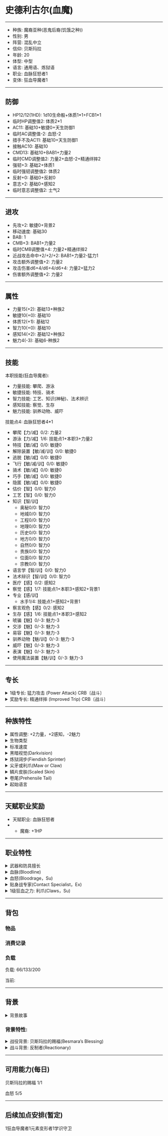# 史德利古尔(血魔)

---

- 种族: 魔裔亚种(恶鬼后裔(饥饿之种))
- 性别: 男
- 阵营: 混乱中立
- 信仰: 贝斯玛拉
- 年龄: 20
- 体型: 中型
- 语言: 通用语、炼狱语
- 职业: 血脉狂怒者1
- 变体: 狂血导魔者1
---

## 防御

- HP12/12(1HD): 1d10生命骰+体质1\*1+FCB1\*1
- 临时HP调整值2: 体质2\*1
- AC11: 基础10+敏捷0+天生防御1
- 临时AC调整值-2: 血怒-2
- 措手不及AC11: 基础10+天生防御1
- 接触AC10: 基础10
- CMD13: 基础10+BAB1+力量2
- 临时CMD调整值2: 力量2+血怒-2+精通绊摔2
- 强韧+3: 基础2+体质1
- 临时强韧调整值2: 体质2
- 反射+0: 基础0+反射0
- 意志+2: 基础0+感知2
- 临时意志调整值2: 士气2

---

## 进攻

- 先攻+2: 敏捷0+背景2
- 移动速度: 基础30
- BAB: 1
- CMB+3: BAB1+力量2
- 临时CMB调整值+4: 力量2+精通绊摔2
- 近战攻击命中+2/+2/+2: BAB1+力量2-猛力1
- 攻击额外调整值+2: 力量2
- 攻击伤害d6+4/d6+4/d6+4: 力量2+猛力2
- 伤害额外调整值+2: 力量2

---

## 属性

- 力量15(+2): 基础13+种族2
- 敏捷10(+0): 基础10
- 体质12(+1): 基础12
- 智力10(+0): 基础10
- 感知14(+2): 基础12+种族2
- 魅力4(-3): 基础6-种族2

---

## 技能

本职技能(狂血导魔者): 

- 力量技能: 攀爬、游泳
- 敏捷技能: 特技、骑术
- 智力技能: 工艺、知识(神秘)、法术辨识
- 感知技能: 察觉、生存
- 魅力技能: 驯养动物、威吓

技能点4: 血脉狂怒者4\*1

- 攀爬【力/减】0/2: 力量2
- 游泳【力/减】1/6: 技能点1+本职3+力量2
- 特技【敏/减】0/0: 敏捷0
- 解除装置【敏/减/训】0/0: 敏捷0
- 逃脱【敏/减】0/0: 敏捷0
- 飞行【敏/减/训】0/0: 敏捷0
- 骑术【敏/减】0/0: 敏捷0
- 巧手【敏/减】0/0: 敏捷0
- 隐匿【敏/减】0/0: 敏捷0
- 估价【智】0/0: 智力0
- 工艺【智】0/0: 智力0
- 知识【智/训】
  - 奥秘0/0: 智力0
  - 地城0/0: 智力0
  - 工程0/0: 智力0
  - 地理0/0: 智力0
  - 历史0/0: 智力0
  - 地方0/0: 智力0
  - 自然0/0: 智力0
  - 贵族0/0: 智力0
  - 位面0/0: 智力0
  - 宗教0/0: 智力0
- 语言学【智/训】0/0: 智力0
- 法术辩识【智/训】0/0: 智力0
- 医疗【感】0/2: 感知2
- 察觉【感】1/7: 技能点1+本职3+感知2+背景1
- 专业【感/训】
  - 水手1/4: 技能点1+感知2+背景1
- 察言观色【感】0/2: 感知2
- 生存【感】1/6: 技能点1+本职3+感知2
- 唬骗【魅】0/-3: 魅力-3
- 交涉【魅】0/-3: 魅力-3
- 易容【魅】0/-3: 魅力-3
- 驯养动物【魅/训】0/-3: 魅力-3
- 威吓【魅】0/-3: 魅力-3
- 表演【魅】0/-3: 魅力-3
- 使用魔法装置【魅/训】0/-3: 魅力-3

---

## 专长

<details>
	<summary>1级专长: 猛力攻击 (Power Attack) CRB〔战斗〕</summary>

	通过牺牲准度来换取力道，你能够做出异常致命的近战攻击。

	先决条件: 力量13，BAB+1。

	专长效果: 你可以选择在所有近战攻击和战技检定上承受-1减值，以在所有近战伤害检定上获得+2加值。如果你进行攻击时使用的是双手武器、双手持用的单手武器或可在伤害检定上加上1.5倍力量修正的主要天生武器，此伤害加值提升一半(+50%)。如果你进行攻击时使用的是副手武器或次要天生武器，此伤害加值减半(-50%)。当你的BAB达到+4，和以后的每4点提升，攻击减值再-1，伤害加值再+2。你必须在进行攻击检定前选择使用此专长，其效果持续到你的下回合之前。接触攻击和不造成生命点数伤害的效果无法获得伤害加值。

	出处: PRPG Core Rulebook pg. 131
</details>

<details>
	<summary>奖励专长: 精通绊摔 (Improved Trip) CRB〔战斗〕</summary>

	你擅长将对手送到地上。

	先决条件: 智力13，寓守于攻。

	专长效果: 你使用绊摔战技不会引发借机攻击。此外在绊摔检定上你获得+2加值，在对抗绊摔的战技防御上也获得+2加值。

	通常状况: 你在使用绊摔战技时会引发借机攻击。

	出处: PRPG Core Rulebook pg. 128
</details>

---

## 种族特性

<details>
	<summary>属性调整: +2力量，+2感知，-2魅力</summary>

	恶鬼后裔是天生的恶霸，他们乐于使用威吓与武力获得想要的事物，而不怎么使用交涉或智谋。在最好的情况下，这种自以为是的态度会使他们赢得一些走狗，却难以结交到朋友。如果被某些更厉害的人所挫败，饥饿之种则会冥思苦想并等待机会，待到时机成熟便会上演一出血腥复仇剧。恶鬼后裔总是渴望着身体上的愉悦；他们拥有那些残忍祖先的贪婪欲望，并能从鲜活的肉体中获得极大的快感，无论这是否意味着食物、性、暴力或者其他能够亲身体验的感受。

</details>

<details>
	<summary>生物类型</summary>

	魔裔属于异界生物，本地子类。

</details>

<details>
	<summary>标准速度</summary>

	魔裔的基本速度为30尺。

</details>

<details>
	<summary>黑暗视觉(Darkvision)</summary>

	魔裔可以在黑暗中可以看到60尺远。

</details>

<details>
	<summary>炼狱阔步(Fiendish Sprinter)</summary>

	和人类相比，有的魔裔的双足如同野兽一般。很多魔裔的脚部都类似于动物的脚爪或偶蹄，这一特性使得他们的移动速度在冲锋、奔跑或撤退时获得10尺种族加值。该特性取代技能奖励。

</details>

<details>
	<summary>尖牙或利爪(Maw or Claw)</summary>

	有的魔裔呈现出更多他们残忍祖先的兽性特征。这些魔裔拥有强有力的尖牙或危险的利爪。魔裔可以选择造成1d6伤害的啮咬攻击或者每只造成1d4伤害的双爪。这些攻击方式属于天生武器。该特性取代类法术能力。

</details>

<details>
	<summary>鳞片皮肤(Scaled Skin)</summary>

	某些魔裔的皮肤给予他们能量抗力，同时也坚硬如甲。选择以下能量类型之一: 寒冷，闪电或火焰。拥有该特性的魔裔获得5点该种类型的能量抗力，并且还获得1点天生防御。该特性取代炼狱抗力。

	- 能量类型: 火焰

</details>

<details>
	<summary>卷尾(Prehensile Tail)</summary>

	很多魔裔都生有尾巴，而只有部分魔裔的尾巴比较长。这些灵活的尾巴可以用来抓取物品。虽然他们不能用尾巴持握武器，不过他们能以一个迅捷动作用其拾取轻小物品。该种族特性取代炼狱魔力。

</details>

<details>
	<summary>起始语言</summary>

	通用语，深渊语或炼狱语中选择一个。拥有足够智力的魔裔可以选择深渊语、炼狱语、龙语、矮人语、精灵语、侏儒语、半身人语与兽人语作为额外语言。

	- 通用语、炼狱语

</details>

---

## 天赋职业奖励

- 天赋职业: 血脉狂怒者
- - 魔裔: +1HP

---

## 职业特性

<details>
	<summary>武器和防具擅长</summary>

	血脉狂怒者擅长所有简易和军用武器、轻甲、中甲以及盾牌(塔盾除外)。血脉狂怒者能够在穿戴轻甲或中甲时施放血脉狂怒者法术，这么做不会承受正常的奥术失败率。不过这并不会影响源自其他职业的奥术的奥术失败率。和其他奥术施法者一样，若血脉狂怒者在穿戴重甲或持用盾牌时施放具有姿势成分的法术，便会受到奥术失败率影响。

</details>

<details>
	<summary>血脉(Bloodline)</summary>

	每名血脉狂怒者所继承的血统中都有一种魔力源头，这使得他可以使用血怒(bloodrages)、获得奖励专长(bonus feats)和奖励法术(bonus spells)。有时候这个源头会映射出远古先祖中的强大存在，而有时候它来自某个与家族过去的极端事件相关的生物。无论它来自何方，这种影响会在许多方面体现出来。血脉狂怒者必须在获得第一个血脉狂怒者等级时，选择一种血脉。这个选择一旦做出就无法更改。

	在选择血脉时，血脉狂怒者的阵营并不会限制它的选项。善良的血脉狂怒者也可能具有深渊血脉，而天界血脉的继承人中也有可能出现邪恶的血脉狂怒者，地狱血脉的血脉狂怒者可以属于混乱阵营，等等。尽管血脉会赋予血脉狂怒者力量，但是这并不会操控或限制他的思想与行为。

	血脉狂怒者会在1级、4级以及之后的每4个等级获得狂血之力(bloodline powers)。血脉狂怒者获得的狂血之力取决于他所选择的血脉。对于所有类法术狂血之力来说，都将角色的血脉狂怒者等级视为施法者等级。

	在6级以及之后的每3个等级，血脉狂怒者都会获得一个奖励专长，这要从他的血脉所提供的列表中进行选择。血脉狂怒者必须满足这些奖励专长的先决条件。

	在7级、10级、13级以及16级，血脉狂怒者都会从自身的血脉中习得一个额外法术。这些法术不会被计入到表: 血脉狂怒者可知法术数量中所规定的限额中。这些法术也不能在血脉狂怒者提升至较高等级时更换为其他不同法术。

	若血脉狂怒者获取了其他会赋予血脉的职业等级，那么这两个血脉必须变得相同，即便这意味着某一个职业的血脉需要变更也是如此。依照GM的判断，血脉狂怒者能够改变他先前的血脉来使其协调一致。

	- 龙裔血脉: 白龙

</details>

<details>
	<summary>血怒(Bloodrage，Su)</summary>

	血脉狂怒者的力量之源会赋予他名为血怒的能力。在1级时，血脉狂怒者每日能够处于血怒的轮数等同于 4 + 他的体质调整值。在1级之后的每一级，他的每日血怒轮数都会额外增加2轮。暂时性的体质提升(比如从血怒或者熊之坚韧这样的法术中获得的体质加值)无法增加血脉狂怒者每日血怒的总轮数。每日血怒总轮数会在血脉狂怒者休息8小时后恢复，这些休息的时间不需要连续。

	血脉狂怒者能够以自由动作进入血怒。在处于血怒时，血脉狂怒者的力量和体质获得+4士气加值，意志豁免也会获得+2士气加值。此外，他的防御等级受到-2减值。这些体质的提升会让血脉狂怒者获得每生命骰2点生命值，不过这些生命值都会在血怒结束时消失，而且也不会像临时生命值那样首先被消耗掉。在处于血怒时，血脉狂怒者无法使用任何基于魅力、敏捷或智力的技能(除了特技动作、飞行、威吓和骑术)，也无法使用任何需要耐心和专注的能力。

	血脉狂怒者能够以自由动作结束血怒。在血怒结束时，他会在一定轮数内陷入疲乏(fatigued)，疲乏的轮数为他在血怒中花费的轮数的两倍。血脉狂怒者无法在疲乏(fatigued)或力竭(exhausted)时再次进入血怒，不过他可以在单场遭遇或战斗中多次进入血怒。若血脉狂怒者陷入昏迷(falls unconscious)，他的血怒便会立即结束，这会将其置于死亡的危险中。

	在判断专长的先决条件、专长能力、魔法物品能力以及法术效果时，血脉狂怒者的血怒被视作野蛮人的狂暴(rage)职业能力。

</details>

<details>
	<summary>贴身战专家(Contact Specialist，Ex)</summary>

	1级起，狂血导魔者从后述内容中选择一个奖励专长: 精通冲撞(Improved Bull Rush)、精通擒抱(Improved Grapple)、精通移位APG(Improved Reposition)、精通摔绊(Improved Trip)以及精通徒手打击(Improved Unarmed Strike)。他不需要满足先决条件便能够选取该专长。狂血导魔者还能够将这些专长加入到他的血脉专长列表中。该能力取代快速移动(Fast Movement)并对血脉专长(Bloodline Feats)进行了调整。

</details>

<details>
	<summary>1级狂血之力: 利爪(Claws，Su)</summary>

	1级起，你会长出利爪。这些爪子被视为天生武器，使你能够使用完整的基本攻击加值，以全力攻击(full-attack)进行两次爪抓攻击。这些攻击每下造成1d6点伤害(若你的体型为小型则是1d4点)加上你的力量调整值。4级起，这些爪子在克服伤害减免时被视作魔法武器。8级起，爪子的伤害增加至1d8点(小型为1d6点)。12级起，这些爪子会在成功命中时额外造成1d6点伤害，伤害的类型与你的能量类型相同。

</details>

---

## 背包

### 物品

### 消费记录

### 负载

负载: 66/133/200 

当前: 

---

## 背景

<details>
	<summary>背景故事</summary>

</details>

### 背景特性: 

<details>
	<summary>战役背景: 贝斯玛拉的赐福(Besmara’s Blessing)</summary>

	 你在黄道吉日降生于一艘航船或者码头上。老水手和老海盗们频频点头，声称海盗女王贝斯玛拉，海盗、海兽和灾祸之女神已经赐予了你更为伟大的命运。你对此一无所知，但是比起陆地，海洋更让你有家的感觉，你敏锐目光能够使你轻易的分辨出遥远海平线上的船帆。你在察觉和专业(水手)上获得+1背景加值。此外，每周一次，你可以重投一次专业(水手)的检定并且取高(你必须在宣布结果之前使用此能力)。

	你去亡命港的恐怖侍女酒馆探寻你的命运。你并不确定你已经喝了多少酒了，但是在你寻找到你的命运之前，它们已经飞快的跑到了你的脑袋里，并且将其按到了桌上——除非你的命运正躺在酒瓶子底下。然后，你也许在这一切之后找到了你的命运……

</details>

<details>
	<summary>战斗背景: 反制者(Reactionary)</summary>

	你幼时长受人欺负，但从来都不会主动发难。取而代之的是你精于预见突然袭击、并能够快速应对威胁。你的先攻检定获得+2背景加值。

</details>

---

## 可用能力(每日)

贝斯玛拉的赐福 1/1

血怒 5/5

---

## 后续加点安排(暂定)

1狂血导魔者1元素变形者1学识守卫
